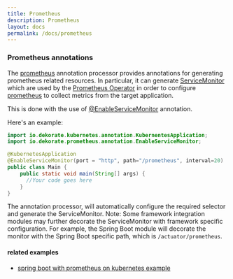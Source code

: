 ```yaml
---
title: Prometheus
description: Prometheus
layout: docs
permalink: /docs/prometheus
---
```

### Prometheus annotations

The [prometheus](https://prometheus.io/) annotation processor provides annotations for generating prometheus related resources.
In particular, it can generate [ServiceMonitor](annotations/prometheus-annotations/src/main/java/io/dekorate/prometheus/model/ServiceMonitor.java) which are used by the
[Prometheus Operator](https://github.com/coreos/prometheus-operator) in order to configure [prometheus](https://prometheus.io/) to collect metrics from the target application.

This is done with the use of [@EnableServiceMonitor](annotations/prometheus-annotations/src/main/java/io/dekorate/prometheus/annotation/EnableServiceMonitor.java) annotation.

Here's an example:
```java
import io.dekorate.kubernetes.annotation.KubernentesApplication;
import io.dekorate.prometheus.annotation.EnableServiceMonitor;

@KubernetesApplication
@EnableServiceMonitor(port = "http", path="/prometheus", interval=20)
public class Main {
    public static void main(String[] args) {
      //Your code goes here
    }
}
```
The annotation processor, will automatically configure the required selector and generate the ServiceMonitor.
Note: Some framework integration modules may further decorate the ServiceMonitor with framework specific configuration.
For example, the Spring Boot module will decorate the monitor with the Spring Boot specific path, which is `/actuator/prometheus`.

#### related examples
- [spring boot with prometheus on kubernetes example](https://github.com/dekorateio/dekorate/tree/main/examples/spring-boot-with-prometheus-on-kubernetes-example)

